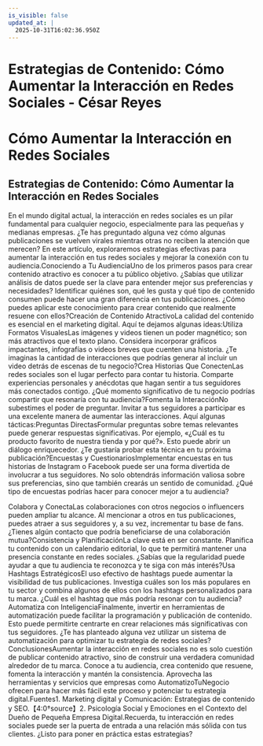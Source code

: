 ```yaml
---
is_visible: false
updated_at: |
  2025-10-31T16:02:36.950Z
---
```


# Estrategias de Contenido: Cómo Aumentar la Interacción en Redes Sociales - César Reyes
# Cómo Aumentar la Interacción en Redes Sociales
## Estrategias de Contenido: Cómo Aumentar la Interacción en Redes Sociales
En el mundo digital actual, la interacción en redes sociales es un pilar fundamental para cualquier negocio, especialmente para las pequeñas y medianas empresas. ¿Te has preguntado alguna vez cómo algunas publicaciones se vuelven virales mientras otras no reciben la atención que merecen? En este artículo, exploraremos estrategias efectivas para aumentar la interacción en tus redes sociales y mejorar la conexión con tu audiencia.Conociendo a Tu AudienciaUno de los primeros pasos para crear contenido atractivo es conocer a tu público objetivo. ¿Sabías que utilizar análisis de datos puede ser la clave para entender mejor sus preferencias y necesidades? Identificar quiénes son, qué les gusta y qué tipo de contenido consumen puede hacer una gran diferencia en tus publicaciones. ¿Cómo puedes aplicar este conocimiento para crear contenido que realmente resuene con ellos?Creación de Contenido AtractivoLa calidad del contenido es esencial en el marketing digital. Aquí te dejamos algunas ideas:Utiliza Formatos VisualesLas imágenes y videos tienen un poder magnético; son más atractivos que el texto plano. Considera incorporar gráficos impactantes, infografías o videos breves que cuenten una historia. ¿Te imaginas la cantidad de interacciones que podrías generar al incluir un video detrás de escenas de tu negocio?Crea Historias Que ConectenLas redes sociales son el lugar perfecto para contar tu historia. Comparte experiencias personales y anécdotas que hagan sentir a tus seguidores más conectados contigo. ¿Qué momento significativo de tu negocio podrías compartir que resonaría con tu audiencia?Fomenta la InteracciónNo subestimes el poder de preguntar. Invitar a tus seguidores a participar es una excelente manera de aumentar las interacciones. Aquí algunas tácticas:Preguntas DirectasFormular preguntas sobre temas relevantes puede generar respuestas significativas. Por ejemplo, «¿Cuál es tu producto favorito de nuestra tienda y por qué?». Esto puede abrir un diálogo enriquecedor. ¿Te gustaría probar esta técnica en tu próxima publicación?Encuestas y CuestionariosImplementar encuestas en tus historias de Instagram o Facebook puede ser una forma divertida de involucrar a tus seguidores. No solo obtendrás información valiosa sobre sus preferencias, sino que también crearás un sentido de comunidad. ¿Qué tipo de encuestas podrías hacer para conocer mejor a tu audiencia?
Colabora y ConectaLas colaboraciones con otros negocios o influencers pueden ampliar tu alcance. Al mencionar a otros en tus publicaciones, puedes atraer a sus seguidores y, a su vez, incrementar tu base de fans. ¿Tienes algún contacto que podría beneficiarse de una colaboración mutua?Consistencia y PlanificaciónLa clave está en ser constante. Planifica tu contenido con un calendario editorial, lo que te permitirá mantener una presencia constante en redes sociales. ¿Sabías que la regularidad puede ayudar a que tu audiencia te reconozca y te siga con más interés?Usa Hashtags EstratégicosEl uso efectivo de hashtags puede aumentar la visibilidad de tus publicaciones. Investiga cuáles son los más populares en tu sector y combina algunos de ellos con los hashtags personalizados para tu marca. ¿Cuál es el hashtag que más podría resonar con tu audiencia?Automatiza con InteligenciaFinalmente, invertir en herramientas de automatización puede facilitar la programación y publicación de contenido. Esto puede permitirte centrarte en crear relaciones más significativas con tus seguidores. ¿Te has planteado alguna vez utilizar un sistema de automatización para optimizar tu estrategia de redes sociales?ConclusionesAumentar la interacción en redes sociales no es solo cuestión de publicar contenido atractivo, sino de construir una verdadera comunidad alrededor de tu marca. Conoce a tu audiencia, crea contenido que resuene, fomenta la interacción y mantén la consistencia. Aprovecha las herramientas y servicios que empresas como AutomatizoTuNegocio ofrecen para hacer más fácil este proceso y potenciar tu estrategia digital.Fuentes1. Marketing digital y Comunicación: Estrategias de contenido y SEO.【4:0†source】2. Psicología Social y Emociones en el Contexto del Dueño de Pequeña Empresa Digital.Recuerda, tu interacción en redes sociales puede ser la puerta de entrada a una relación más sólida con tus clientes. ¿Listo para poner en práctica estas estrategias?